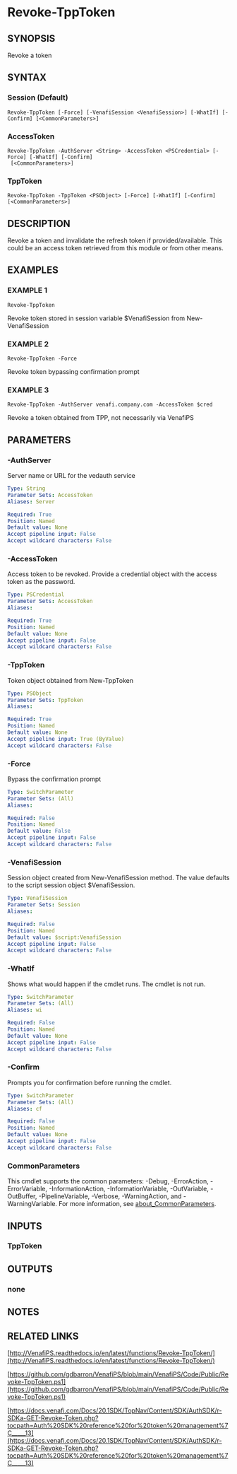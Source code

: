 # Revoke-TppToken

## SYNOPSIS
Revoke a token

## SYNTAX

### Session (Default)
```
Revoke-TppToken [-Force] [-VenafiSession <VenafiSession>] [-WhatIf] [-Confirm] [<CommonParameters>]
```

### AccessToken
```
Revoke-TppToken -AuthServer <String> -AccessToken <PSCredential> [-Force] [-WhatIf] [-Confirm]
 [<CommonParameters>]
```

### TppToken
```
Revoke-TppToken -TppToken <PSObject> [-Force] [-WhatIf] [-Confirm] [<CommonParameters>]
```

## DESCRIPTION
Revoke a token and invalidate the refresh token if provided/available.
This could be an access token retrieved from this module or from other means.

## EXAMPLES

### EXAMPLE 1
```
Revoke-TppToken
```

Revoke token stored in session variable $VenafiSession from New-VenafiSession

### EXAMPLE 2
```
Revoke-TppToken -Force
```

Revoke token bypassing confirmation prompt

### EXAMPLE 3
```
Revoke-TppToken -AuthServer venafi.company.com -AccessToken $cred
```

Revoke a token obtained from TPP, not necessarily via VenafiPS

## PARAMETERS

### -AuthServer
Server name or URL for the vedauth service

```yaml
Type: String
Parameter Sets: AccessToken
Aliases: Server

Required: True
Position: Named
Default value: None
Accept pipeline input: False
Accept wildcard characters: False
```

### -AccessToken
Access token to be revoked. 
Provide a credential object with the access token as the password.

```yaml
Type: PSCredential
Parameter Sets: AccessToken
Aliases:

Required: True
Position: Named
Default value: None
Accept pipeline input: False
Accept wildcard characters: False
```

### -TppToken
Token object obtained from New-TppToken

```yaml
Type: PSObject
Parameter Sets: TppToken
Aliases:

Required: True
Position: Named
Default value: None
Accept pipeline input: True (ByValue)
Accept wildcard characters: False
```

### -Force
Bypass the confirmation prompt

```yaml
Type: SwitchParameter
Parameter Sets: (All)
Aliases:

Required: False
Position: Named
Default value: False
Accept pipeline input: False
Accept wildcard characters: False
```

### -VenafiSession
Session object created from New-VenafiSession method. 
The value defaults to the script session object $VenafiSession.

```yaml
Type: VenafiSession
Parameter Sets: Session
Aliases:

Required: False
Position: Named
Default value: $script:VenafiSession
Accept pipeline input: False
Accept wildcard characters: False
```

### -WhatIf
Shows what would happen if the cmdlet runs.
The cmdlet is not run.

```yaml
Type: SwitchParameter
Parameter Sets: (All)
Aliases: wi

Required: False
Position: Named
Default value: None
Accept pipeline input: False
Accept wildcard characters: False
```

### -Confirm
Prompts you for confirmation before running the cmdlet.

```yaml
Type: SwitchParameter
Parameter Sets: (All)
Aliases: cf

Required: False
Position: Named
Default value: None
Accept pipeline input: False
Accept wildcard characters: False
```

### CommonParameters
This cmdlet supports the common parameters: -Debug, -ErrorAction, -ErrorVariable, -InformationAction, -InformationVariable, -OutVariable, -OutBuffer, -PipelineVariable, -Verbose, -WarningAction, and -WarningVariable. For more information, see [about_CommonParameters](http://go.microsoft.com/fwlink/?LinkID=113216).

## INPUTS

### TppToken
## OUTPUTS

### none
## NOTES

## RELATED LINKS

[http://VenafiPS.readthedocs.io/en/latest/functions/Revoke-TppToken/](http://VenafiPS.readthedocs.io/en/latest/functions/Revoke-TppToken/)

[https://github.com/gdbarron/VenafiPS/blob/main/VenafiPS/Code/Public/Revoke-TppToken.ps1](https://github.com/gdbarron/VenafiPS/blob/main/VenafiPS/Code/Public/Revoke-TppToken.ps1)

[https://docs.venafi.com/Docs/20.1SDK/TopNav/Content/SDK/AuthSDK/r-SDKa-GET-Revoke-Token.php?tocpath=Auth%20SDK%20reference%20for%20token%20management%7C_____13](https://docs.venafi.com/Docs/20.1SDK/TopNav/Content/SDK/AuthSDK/r-SDKa-GET-Revoke-Token.php?tocpath=Auth%20SDK%20reference%20for%20token%20management%7C_____13)

